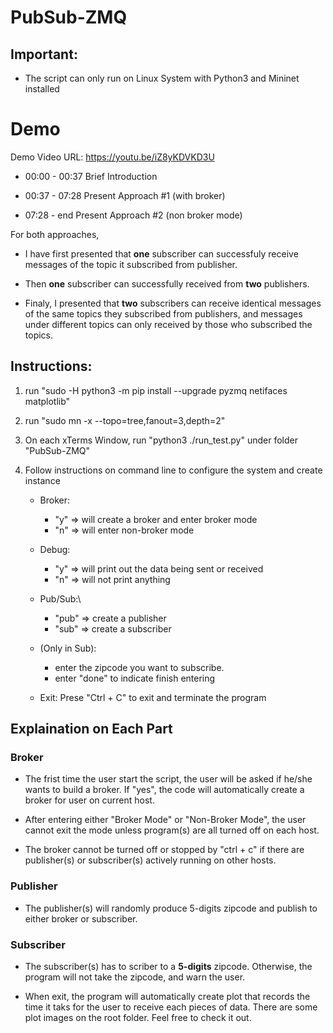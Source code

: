 # PubSub-ZMQ


## Important:

* The script can only run on Linux System with Python3 and Mininet installed

# Demo

Demo Video URL: https://youtu.be/iZ8yKDVKD3U

* 00:00​ - 00:37 Brief Introduction

* 00:37​ - 07:28 Present Approach #1 (with broker)

* 07:28​ - end Present Approach #2 (non broker mode)

For both approaches, 

* I have first presented that **one** subscriber can successfuly receive messages of the topic it subscribed from publisher. 

* Then **one** subscriber can successfully received from **two** publishers. 

* Finaly, I presented that **two** subscribers can receive identical messages of the same topics they subscribed from publishers, and messages under different topics can only received by those who subscribed the topics. 


## Instructions:

1. run "sudo -H python3 -m pip install --upgrade pyzmq netifaces matplotlib"

2. run "sudo mn -x --topo=tree,fanout=3,depth=2"

3. On each xTerms Window, run "python3 ./run_test.py" under folder "PubSub-ZMQ"

4. Follow instructions on command line to configure the system and create instance

    * Broker:
        * "y" => will create a broker and enter broker mode
        * "n" => will enter non-broker mode

    * Debug: 
        * "y" => will print out the data being sent or received
        * "n" => will not print anything
    
    * Pub/Sub:\
        * "pub" => create a publisher
        * "sub" => create a subscriber
    
    * (Only in Sub): 
        * enter the zipcode you want to subscribe.
        * enter "done" to indicate finish entering
    
    * Exit: Prese "Ctrl + C" to exit and terminate the program


## Explaination on Each Part

### Broker

* The frist time the user start the script, the user will be asked if he/she wants to build a broker. If "yes", the code will automatically create a broker for user on current host.

* After entering either "Broker Mode" or "Non-Broker Mode", the user cannot exit the mode unless program(s) are all turned off on each host.

* The broker cannot be turned off or stopped by "ctrl + c" if there are publisher(s) or subscriber(s) actively running on other hosts.

### Publisher

* The publisher(s) will randomly produce 5-digits zipcode and publish to either broker or subscriber.

### Subscriber

* The subscriber(s) has to scriber to a **5-digits** zipcode. Otherwise, the program will not take the zipcode, and warn the user.

* When exit, the program will automatically create plot that records the time it taks for the user to receive each pieces of data. There are some plot images on the root folder. Feel free to check it out.

